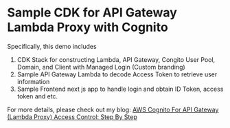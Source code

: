 # Sample CDK for API Gateway Lambda Proxy with Cognito


Specifically, this demo includes
1. CDK Stack for constructing Lambda, API Gateway, Congito User Pool, Domain, and Client with Managed Login (Custom branding)
2. Sample API Gateway Lambda to decode Access Token to retrieve user information
3. Sample Frontend next js app to handle login and obtain ID Token, access token and etc.


For more details, please check out my blog: [AWS Cognito For API Gateway (Lambda Proxy) Access Control: Step By Step](https://medium.com/@itsuki.enjoy/aws-cognito-for-api-gateway-lambda-proxy-access-control-step-by-step-48b03475a78f)